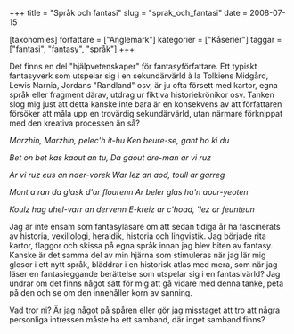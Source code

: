 +++
title = "Språk och fantasi"
slug = "sprak_och_fantasi"
date = 2008-07-15

[taxonomies]
forfattare = ["Anglemark"]
kategorier = ["Kåserier"]
taggar = ["fantasi", "fantasy", "språk"]
+++

Det finns en del "hjälpvetenskaper" för fantasyförfattare. Ett typiskt fantasyverk som utspelar sig i en sekundärvärld à la Tolkiens Midgård, Lewis Narnia, Jordans "Randland" osv, är ju ofta försett med kartor, egna språk eller fragment därav, utdrag ur fiktiva historiekrönikor osv. Tanken slog mig just att detta kanske inte bara är en konsekvens av att författaren försöker att måla upp en trovärdig sekundärvärld, utan närmare förknippat med den kreativa processen än så?

<em>Marzhin, Marzhin, pelec'h it-hu
Ken beure-se, gant ho ki du</em>

<em>Bet on bet kas kaout an tu,
Da gaout dre-man ar vi ruz</em>

<em>Ar vi ruz eus an naer-vorek
War lez an aod, toull ar garreg</em>

<em>Mont a ran da glask d'ar flourenn
Ar beler glas ha'n aour-yeoten</em>

<em>Koulz hag uhel-varr an dervenn
E-kreiz ar c'hoad, 'lez ar feunteun</em>

Jag är inte ensam som fantasyläsare om att sedan tidiga år ha fascinerats av historia, vexillologi, heraldik, historia och lingvistik. Jag började rita kartor, flaggor och skissa på egna språk innan jag blev biten av fantasy. Kanske är det samma del av min hjärna som stimuleras när jag lär mig glosor i ett nytt språk, bläddrar i en historisk atlas med mera, som när jag läser en fantasieggande berättelse som utspelar sig i en fantasivärld? Jag undrar om det finns något sätt för mig att gå vidare med denna tanke, peta på den och se om den innehåller korn av sanning.

Vad tror ni? Är jag något på spåren eller gör jag misstaget att tro att några personliga intressen måste ha ett samband, där inget samband finns?

